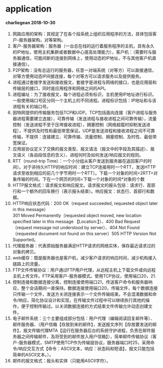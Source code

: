 # application
<h4 id="charliegean-2018-10-30">charliegean 2018-10-30</h4>
<ol>
<li>网路应用的架构：其规定了在各个段系统上组织应用程序的方法，具体包括客户-服务器架构，对等架构。</li>
<li>客户-服务器架构：服务器（一台总在线的运行着服务程序的主机，具有永久的IP地址，使用主机集群或者数据中心提高处理能力），客户机：（需要时与服务器通信，可能间断的连接到网络上，使用动态的IP地址，不与其他客户机直接通信）。</li>
<li>P2P架构：没有总运行的服务器，任意一对端系统（对等方）可以直接通信，对等方使用动态IP间接连接，每个对等方可以请求服务以及提供服务。</li>
<li>进程通过套接字发送和接收报文，套接字是进程与网络的接口，也是应用层和传输层的接口，同时是应用程序和网络之间的API。</li>
<li>进程编址：为了接收报文，每个进程必须有标识，主机使用IP地址进行标识。一般使用端口号区分同一个主机上的不同进程。进程标识包括：IP地址和与该进程有关的端口号。</li>
<li>因特网提供的传输服务包括TCP和UDP。TCP包括面向连接（客户进程与服务器进程需要建立连接），可靠传输（发送进程与接收进程之间可靠传输），流量控制（发送进程不至于压垮接收进程），拥塞控制（网络超载时抑制发送进程），不提供及时性和最低带宽保证。UDP是发送进程和接收进程之间不可靠传输，不提供：连接建立、可靠传输、流量控制、拥塞控制、及时性、最低带宽保证。</li>
<li>应用层协议定义了交换的报文类型、报文语法（报文中的字段及其描述）、报文语义（各自段信息的含义）、进程何时及如何发送/响应报文的规则。</li>
<li>RTT（round-trip Time）：一个小分组从客户发送到服务器在返回客户的时间）。对于非持久HTTP的响应时间：建立TCP连接用时一个RTT，发送HTTP请求至收到相应的前几个字节用时一个RTT）。下载一个对象的时间=2RTT+对象传输的时间。下在一个网页的时间=下载一个对象的时间*对象的个数</li>
<li>HTTP报文格式：请求报文和响应报文。请求报文的报头包括：请求行、首部行和一个额外的回车换行（表示报头结束）。响应报文：状态行、首部行和数据。</li>
<li>HTTP响应状态代码：200 OK（request succeeded, requested object later in this message）<br>
301 Moved Permanently（requested object moved, new location specified later in this message 【Location:】）、400 Bad Request（request message not understood by server）、404 Not Found（requested document not found on this server）505 HTTP Version Not Supported。</li>
<li>代理服务器：代表原始服务器满足HTTP请求的网络实体，保存最近请求过的对象的拷贝。</li>
<li>web缓存：既是服务器也是客户机，减少客户请求的响应时间，减少机构接入链路上的流量。</li>
<li>FTP文件传输协议：用户通过FTP用户代理，从远程主机上下载文件或向远程主机上传文件。FTP采用客户-服务器模式。使用TCP协议，使用端口20，21.</li>
<li>控制连接和数据连接分离，控制连接使用端口21，传送客户命令和服务器响应，整个会话期间一直保持。数据连接使用端口20，传输文件，每个数据连接只传输一个文件，发送方关闭连接表示一个文件传输结束。不会混淆数据和命令/响应，简化协议设计和实现，在传输文件过程中可以继续执行其他的操作，便于控制传输过。以关闭数据连接的方式结束文件传输允许动态创建文件。</li>
<li>电子邮件系统：三个主要组成部分包括：用户代理（编辑阅读回复邮件等）、邮件服务器、（用户信箱【存放到来的邮件】，发送报文序列【存放要发送的邮件】，报文传输代理MTA【运行在服务器后台的系统守护进程，负责在邮件服务器之间传输邮件，及将受到的邮件放入用户信箱】），简单邮件传输协议（客户-服务器模式，SMTP使用TCP作为传输层协议，服务器端口时25，采用命令/响应交互方式【命令：ASCII文本，响应：状态码和短语】，报文只能包括简单的ASCII文本。）。</li>
<li>邮件的报文格式：报头和实体（只能用ASCII字符）。</li>
</ol> 

<!--stackedit_data:
eyJoaXN0b3J5IjpbLTY2NzE5MjQ0NF19
-->
